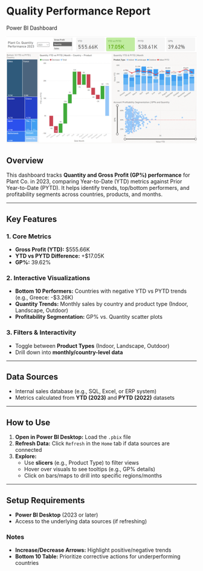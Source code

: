 # Quality Performance Report  
Power BI Dashboard

![Dashboard Preview](Images/Dashboard.png)  

## Overview  
This dashboard tracks **Quantity and Gross Profit (GP%) performance** for Plant Co. in 2023, comparing Year-to-Date (YTD) metrics against Prior Year-to-Date (PYTD). It helps identify trends, top/bottom performers, and profitability segments across countries, products, and months.  

---

## Key Features  
### 1. Core Metrics  
- **Gross Profit (YTD):** $555.66K  
- **YTD vs PYTD Difference:** +$17.05K  
- **GP%:** 39.62%  

### 2. Interactive Visualizations  
- **Bottom 10 Performers:** Countries with negative YTD vs PYTD trends (e.g., Greece: -$3.26K)  
- **Quantity Trends:** Monthly sales by country and product type (Indoor, Landscape, Outdoor)  
- **Profitability Segmentation:** GP% vs. Quantity scatter plots  

### 3. Filters & Interactivity  
- Toggle between **Product Types** (Indoor, Landscape, Outdoor)  
- Drill down into **monthly/country-level data**  

---

## Data Sources  
- Internal sales database (e.g., SQL, Excel, or ERP system)  
- Metrics calculated from **YTD (2023)** and **PYTD (2022)** datasets  

---

## How to Use  
1. **Open in Power BI Desktop:** Load the `.pbix` file  
2. **Refresh Data:** Click `Refresh` in the `Home` tab if data sources are connected  
3. **Explore:**  
   - Use **slicers** (e.g., Product Type) to filter views  
   - Hover over visuals to see tooltips (e.g., GP% details)  
   - Click on bars/maps to drill into specific regions/months  

---

## Setup Requirements  
- **Power BI Desktop** (2023 or later)  
- Access to the underlying data sources (if refreshing)  


### Notes  
- **Increase/Decrease Arrows:** Highlight positive/negative trends  
- **Bottom 10 Table:** Prioritize corrective actions for underperforming countries  
